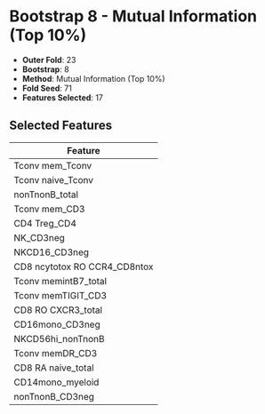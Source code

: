 # Bootstrap 8 - Mutual Information (Top 10%)

- **Outer Fold**: 23
- **Bootstrap**: 8
- **Method**: Mutual Information (Top 10%)
- **Fold Seed**: 71
- **Features Selected**: 17

## Selected Features

| Feature |
|---------|
| Tconv mem_Tconv |
| Tconv naive_Tconv |
| nonTnonB_total |
| Tconv mem_CD3 |
| CD4 Treg_CD4 |
| NK_CD3neg |
| NKCD16_CD3neg |
| CD8 ncytotox RO CCR4_CD8ntox |
| Tconv memintB7_total |
| Tconv memTIGIT_CD3 |
| CD8 RO CXCR3_total |
| CD16mono_CD3neg |
| NKCD56hi_nonTnonB |
| Tconv memDR_CD3 |
| CD8 RA naive_total |
| CD14mono_myeloid |
| nonTnonB_CD3neg |
